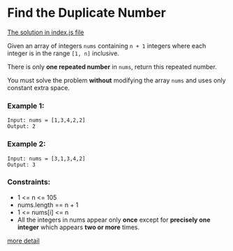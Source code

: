 # Find the Duplicate Number

[The solution in index.js file](./index.js)

Given an array of integers `nums` containing `n + 1` integers where each integer is in the range `[1, n]` inclusive.

There is only **one repeated number** in `nums`, return this repeated number.

You must solve the problem **without** modifying the array `nums` and uses only constant extra space.

### Example 1:

```
Input: nums = [1,3,4,2,2]
Output: 2
```

### Example 2:

```
Input: nums = [3,1,3,4,2]
Output: 3
```

### Constraints:

- 1 <= n <= 105
- nums.length == n + 1
- 1 <= nums[i] <= n
- All the integers in nums appear only **once** except for **precisely one integer** which appears **two or more** times.

[more detail](https://leetcode.com/problems/find-the-duplicate-number/description/)
